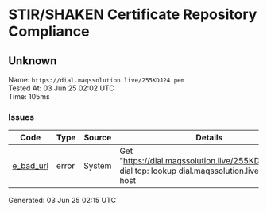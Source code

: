 # STIR/SHAKEN Certificate Repository Compliance

## Unknown

Name: `https://dial.maqssolution.live/255KDJ24.pem`\
Tested At: 03 Jun 25 02:02 UTC\
Time: 105ms

### Issues

| Code | Type | Source | Details |
|------|------|--------|---------|
| [e_bad_url](../../ISSUES/e_bad_url/README.md) | error | System | Get "https://dial.maqssolution.live/255KDJ24.pem": dial tcp: lookup dial.maqssolution.live: no such host |

Generated: 03 Jun 25 02:15 UTC